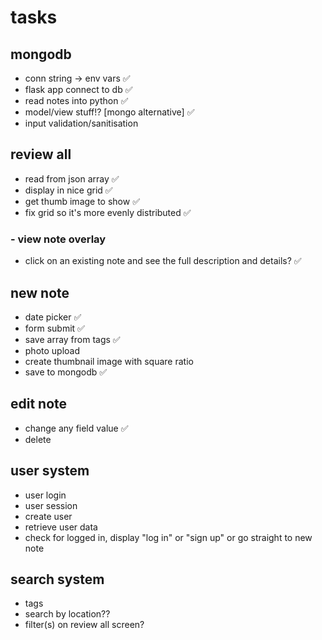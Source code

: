 # tasks
## mongodb
- conn string -> env vars ✅
- flask app connect to db ✅
- read notes into python ✅
- model/view stuff!? [mongo alternative] ✅
- input validation/sanitisation

## review all
- read from json array ✅
- display in nice grid ✅
- get thumb image to show ✅
- fix grid so it's more evenly distributed ✅
### - view note overlay
- click on an existing note and see the full description and details? ✅

## new note
- date picker ✅
- form submit ✅
- save array from tags ✅
- photo upload 
- create thumbnail image with square ratio
- save to mongodb ✅

## edit note
- change any field value ✅
- delete

## user system
- user login
- user session
- create user
- retrieve user data
- check for logged in, display "log in" or "sign up" or go straight to new note

## search system
- tags
- search by location??
- filter(s) on review all screen?
